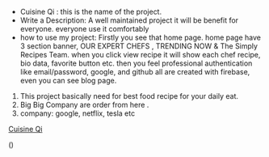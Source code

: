 - Cuisine Qi : this is the name of the project.
- Write a Description: A well maintained project it will be benefit for everyone. everyone use it comfortably
- how to use my project: Firstly you see that home page. home page have 3 section banner, OUR EXPERT CHEFS , TRENDING NOW & The Simply Recipes Team. when you click view recipe it will show each chef recipe, bio data, favorite button etc. then you feel professional authentication like email/password, google, and github all are created with firebase,  even you can see  blog page.

1. This project basically need for best food recipe for your daily eat.
2. Big Big Company are order from here .
3. company: google, netflix, tesla etc

[Cuisine Qi]()

()